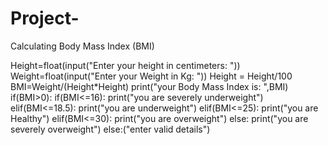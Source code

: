 # Project-
 Calculating Body Mass Index (BMI)
 
Height=float(input("Enter your height in centimeters: "))
Weight=float(input("Enter your Weight in Kg: "))
Height = Height/100
BMI=Weight/(Height*Height)
print("your Body Mass Index is: ",BMI)
if(BMI>0):
	if(BMI<=16):
		print("you are severely underweight")
	elif(BMI<=18.5):
		print("you are underweight")
	elif(BMI<=25):
		print("you are Healthy")
	elif(BMI<=30):
		print("you are overweight")
	else: print("you are severely overweight")
else:("enter valid details")
